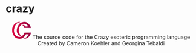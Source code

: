 # crazy
<center>
<img src="cz logo.png" width="10%">
The source code for the Crazy esoteric programming language<br>
Created by Cameron Koehler and Georgina Tebaldi
</center>
